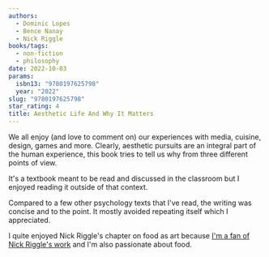 ```yaml
---
authors:
  - Dominic Lopes
  - Bence Nanay
  - Nick Riggle
books/tags:
  - non-fiction
  - philosophy
date: 2022-10-03
params:
  isbn13: "9780197625798"
  year: "2022"
slug: "9780197625798"
star_rating: 4
title: Aesthetic Life And Why It Matters
---
```


We all enjoy (and love to comment on) our experiences with media, cuisine, design, games and more. Clearly, aesthetic pursuits are an integral part of the human experience, this book tries to tell us why from three different points of view.

<!--more-->

It's a textbook meant to be read and discussed in the classroom but I enjoyed reading it outside of that context.

Compared to a few other psychology texts that I've read, the writing was concise and to the point. It mostly avoided repeating itself which I appreciated.

I quite enjoyed Nick Riggle's chapter on food as art because [I'm a fan of Nick Riggle's work](/books/9780143130901/) and I'm also passionate about food.
